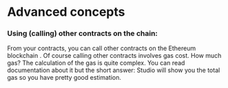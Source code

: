 # Advanced concepts



### Using (calling) other contracts on the chain:
From your contracts, you can call other contracts on the Ethereum blockchain . Of course calling other contracts involves gas cost. How much gas? The calculation of the gas is quite complex. You can read documentation about it but the short answer: Studio will show you the total gas so you have pretty good estimation.